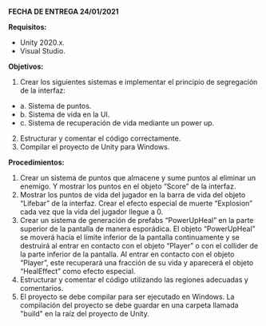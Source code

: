 **FECHA DE ENTREGA 24/01/2021**


**Requisitos:**
- Unity 2020.x.
- Visual Studio.

**Objetivos:**
1. Crear los siguientes sistemas e implementar el principio de segregación de la interfaz:
* a.  Sistema de puntos.
* b.  Sistema de vida en la UI.
* c.  Sistema de recuperación de vida mediante un power up.
2. Estructurar y comentar el código correctamente.
3. Compilar el proyecto de Unity para Windows.


**Procedimientos:**
1. Crear un sistema de puntos que almacene y sume puntos al eliminar un enemigo. Y mostrar los puntos en el objeto “Score” de la interfaz.
2. Mostrar los puntos de vida del jugador en la barra de vida del objeto “Lifebar” de la interfaz. Crear el efecto especial de muerte “Explosion” cada vez que la vida del jugador llegue a 0.
3. Crear un sistema de generación de prefabs “PowerUpHeal” en la parte superior de la pantalla de manera esporádica. El objeto “PowerUpHeal” se moverá hacia el límite inferior de la pantalla continuamente y se destruirá al entrar en contacto con el objeto “Player” o con el collider de la parte inferior de la pantalla. Al entrar en contacto con el objeto “Player”, este recuperará una fracción de su vida y aparecerá el objeto “HealEffect” como efecto especial.
4. Estructurar y comentar el código utilizando las regiones adecuadas y comentarios.
5. El proyecto se debe compilar para ser ejecutado en Windows. La compilación del proyecto se debe guardar en una carpeta llamada "build" en la raíz del proyecto de Unity.
